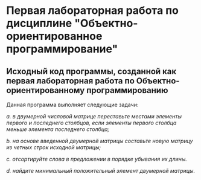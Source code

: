# Первая лабораторная работа по дисциплине "Объектно-ориентированное программирование"
## Исходный код программы, созданной как первая лабораторная работа по Объектно-ориентированному программированию

Данная программа выполняет следующие задачи:

*a.       в двумерной числовой матрице переставьте местами элементы первого и последнего столбцов, если элементы первого столбца меньше элемента последнего столбца;*

*b.      на основе введенной двумерной матрицы составьте новую матрицу из четных строк исходной матрицы;*

*c.       отсортируйте слова в предложении в порядке убывания их длины.*

*d.       найдите минимальный положительный элемент двумерной матрицы.*
